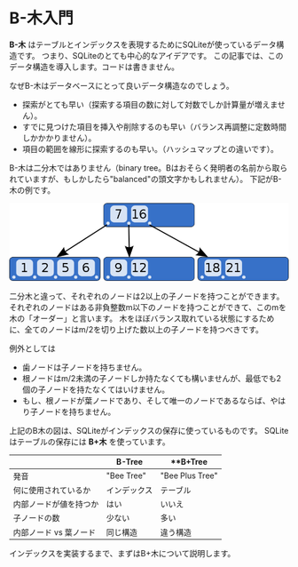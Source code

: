 # B-木入門

**B-木** はテーブルとインデックスを表現するためにSQLiteが使っているデータ構造です。
つまり、SQLiteのとても中心的なアイデアです。
この記事では、このデータ構造を導入します。コードは書きません。

なぜB-木はデータベースにとって良いデータ構造なのでしょう。

- 探索がとても早い（探索する項目の数に対して対数でしか計算量が増えません）。
- すでに見つけた項目を挿入や削除するのも早い（バランス再調整に定数時間しかかかりません）。
- 項目の範囲を線形に探索するのも早い。（ハッシュマップとの違いです）。

B-木は二分木ではありません（binary tree。Bはおそらく発明者の名前から取られていますが、もしかしたら"balanced"の頭文字かもしれません）。
下記がB-木の例です。

![上に7と16があり、左下に1と2と5と６があり、真ん中下に9と12があり、右下に18と21がある。7の左から左下に、7と16の間から真ん中下に、16の右から右下に矢印がある](./B-tree.png "B木の例（https://en.wikipedia.org/wiki/File:B-tree.svg）")

二分木と違って、それぞれのノードは2以上の子ノードを持つことができます。
それぞれのノードはある非負整数m以下のノードを持つことができて、このmを木の「オーダー」と言います。
木をほぼバランス取れている状態にするために、全てのノードはm/2を切り上げた数以上の子ノードを持つべきです。

例外としては

- 歯ノードは子ノードを持ちません。
- 根ノードはm/2未満の子ノードしか持たなくても構いませんが、最低でも2個の子ノードを持たなくてはいけません。
- もし、根ノードが葉ノードであり、そして唯一のノードであるならば、やはり子ノードを持ちません。

上記のB木の図は、SQLiteがインデックスの保存に使っているものです。
SQLiteはテーブルの保存には **B+木** を使っています。

||**B-Tree**|**B+Tree|
| ---- | ---- | ---- |
|発音|"Bee Tree"|"Bee Plus Tree"|
|何に使用されているか|インデックス|テーブル|
|内部ノードが値を持つか|はい|いいえ|
|子ノードの数|少ない|多い|
|内部ノード vs 葉ノード|同じ構造|違う構造|

インデックスを実装するまで、まずはB+木について説明します。

